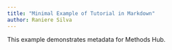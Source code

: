 ```yaml
---
title: "Minimal Example of Tutorial in Markdown"
author: Raniere Silva
---
```


This example demonstrates metadata for Methods Hub.